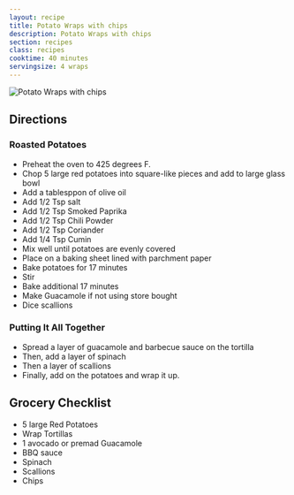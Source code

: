 ```yaml
---
layout: recipe
title: Potato Wraps with chips
description: Potato Wraps with chips
section: recipes
class: recipes
cooktime: 40 minutes
servingsize: 4 wraps
---
```


![Potato Wraps with chips](https://i0.wp.com/wellandfull.com/wp-content/uploads/2016/12/wellandfull-19.jpg?resize=2497%2C3745&ssl=1 "Potato Wraps with chips")

## Directions
### Roasted Potatoes
* Preheat the oven to 425 degrees F.
* Chop 5 large red potatoes into square-like pieces and add to large glass bowl
* Add a tablesppon of olive oil
* Add 1/2 Tsp salt
* Add 1/2 Tsp Smoked Paprika
* Add 1/2 Tsp Chili Powder
* Add 1/2 Tsp Coriander
* Add 1/4 Tsp Cumin
* Mix well until potatoes are evenly covered
* Place on a baking sheet lined with parchment paper
* Bake potatoes for 17 minutes
* Stir
* Bake additional 17 minutes
* Make Guacamole if not using store bought
* Dice scallions

### Putting It All Together
* Spread a layer of guacamole and barbecue sauce on the tortilla
* Then, add a layer of spinach
* Then a layer of scallions
* Finally, add on the potatoes and wrap it up.

## Grocery Checklist
* 5 large Red Potatoes
* Wrap Tortillas
* 1 avocado or premad Guacamole
* BBQ sauce
* Spinach
* Scallions
* Chips